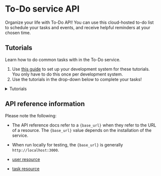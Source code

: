 # To-Do service API

Organize your life with To-Do API! You can use this cloud-hosted to-do list to schedule your tasks and events, and receive helpful reminders at your chosen time.

## Tutorials

Learn how to do common tasks with in the To-Do service.

1. Use [this guide](before-you-start-a-tutorial.md) to set up your development system for these tutorials. You only have to do this once per development system.
2. Use the tutorials in the drop-down below to complete your tasks!

<details><summary>Tutorials</summary>

* [Enroll a new user](tutorials/enroll-a-new-user.md)
* [Add a new task](tutorials/add-a-new-task.md)
* [Change the due-date of a task _(coming soon)_](#tutorials)
* [Delete a task _(coming soon)_](#tutorials)

</details>

## API reference information

Please note the following:

* The API reference docs refer to a `{base_url}` when they
refer to the URL of a resource. The `{base_url}` value depends
on the installation of the service.

* When run locally for testing, the `{base_url}` is
generally `http://localhost:3000`.

* [user resource](api/user.md)
* [task resource](api/task.md)
